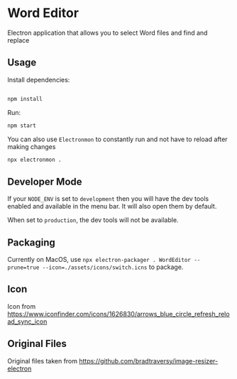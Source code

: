# Word Editor

Electron application that allows you to select Word files and find and replace

## Usage

Install dependencies:

```bash

npm install
```

Run:

```bash
npm start
```

You can also use `Electronmon` to constantly run and not have to reload after making changes

```bash
npx electronmon .
```

## Developer Mode

If your `NODE_ENV` is set to `development` then you will have the dev tools enabled and available in the menu bar. It will also open them by default.

When set to `production`, the dev tools will not be available.

## Packaging

Currently on MacOS, use `npx electron-packager . WordEditor --prune=true --icon=./assets/icons/switch.icns` to package.

## Icon

Icon from https://www.iconfinder.com/icons/1626830/arrows_blue_circle_refresh_reload_sync_icon

## Original Files

Original files taken from https://github.com/bradtraversy/image-resizer-electron
